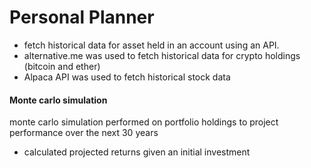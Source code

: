 # Personal Planner

* fetch historical data for asset held in an account using an API.
* alternative.me was used to fetch historical data for crypto holdings (bitcoin and ether)
* Alpaca API was used to fetch historical stock data

#### Monte carlo simulation
monte carlo simulation performed on portfolio holdings to project performance over the next 30 years
* calculated projected returns given an initial investment
